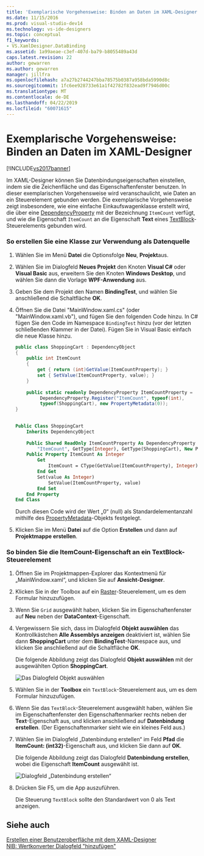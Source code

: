 ```yaml
---
title: 'Exemplarische Vorgehensweise: Binden an Daten im XAML-Designer | Microsoft-Dokumentation'
ms.date: 11/15/2016
ms.prod: visual-studio-dev14
ms.technology: vs-ide-designers
ms.topic: conceptual
f1_keywords:
- VS.XamlDesigner.DataBinding
ms.assetid: 1a99aeae-c3ef-407d-ba79-b8055489a43d
caps.latest.revision: 22
author: gewarren
ms.author: gewarren
manager: jillfra
ms.openlocfilehash: a7a27b2744247bba78575b0387a958bda5990d8c
ms.sourcegitcommit: 1fc6ee928733e61a1f42782f832ead9f7946d00c
ms.translationtype: MT
ms.contentlocale: de-DE
ms.lasthandoff: 04/22/2019
ms.locfileid: "60071615"
---
```

# <a name="walkthrough-binding-to-data-in-xaml-designer"></a>Exemplarische Vorgehensweise: Binden an Daten im XAML-Designer
[!INCLUDE[vs2017banner](../includes/vs2017banner.md)]

Im XAML-Designer können Sie Datenbindungseigenschaften einstellen, indem sie die Zeichenfläche und das Eigenschaftenfenster benutzen. In dieser exemplarischen Vorgehensweise wird veranschaulicht, wie Daten an ein Steuerelement gebunden werden. Die exemplarische Vorgehensweise zeigt insbesondere, wie eine einfache Einkaufswagenklasse erstellt wird, die über eine [DependencyProperty](http://msdn.microsoft.com/library/windows/apps/windows.ui.xaml.dependencyproperty.aspx) mit der Bezeichnung `ItemCount` verfügt, und wie die Eigenschaft `ItemCount` an die Eigenschaft **Text** eines [TextBlock](http://msdn.microsoft.com/library/windows/apps/windows.ui.xaml.controls.textblock.aspx)-Steuerelements gebunden wird.  
  
### <a name="to-create-a-class-to-use-as-a-data-source"></a>So erstellen Sie eine Klasse zur Verwendung als Datenquelle  
  
1. Wählen Sie im Menü **Datei** die Optionsfolge **Neu**, **Projekt**aus.  
  
2. Wählen Sie im Dialogfeld **Neues Projekt** den Knoten **Visual C#** oder **Visual Basic** aus, erweitern Sie den Knoten **Windows Desktop**, und wählen Sie dann die Vorlage **WPF-Anwendung** aus.  
  
3. Geben Sie dem Projekt den Namen **BindingTest**, und wählen Sie anschließend die Schaltfläche **OK**.  
  
4. Öffnen Sie die Datei "MainWindow.xaml.cs" (oder "MainWindow.xaml.vb"), und fügen Sie den folgenden Code hinzu. In C# fügen Sie den Code im Namespace `BindingTest` hinzu (vor der letzten schließenden Klammer in der Datei). Fügen Sie in Visual Basic einfach die neue Klasse hinzu.  
  
    ```csharp  
    public class ShoppingCart : DependencyObject  
    {  
        public int ItemCount  
        {  
            get { return (int)GetValue(ItemCountProperty); }  
            set { SetValue(ItemCountProperty, value); }  
        }  
  
        public static readonly DependencyProperty ItemCountProperty =  
             DependencyProperty.Register("ItemCount", typeof(int),  
             typeof(ShoppingCart), new PropertyMetadata(0));  
    }  
  
    ```  
  
    ```vb  
    Public Class ShoppingCart  
        Inherits DependencyObject  
  
        Public Shared ReadOnly ItemCountProperty As DependencyProperty = DependencyProperty.Register(  
            "ItemCount", GetType(Integer), GetType(ShoppingCart), New PropertyMetadata(0))  
        Public Property ItemCount As Integer  
            Get  
                ItemCount = CType(GetValue(ItemCountProperty), Integer)  
            End Get  
            Set(value As Integer)  
                SetValue(ItemCountProperty, value)  
            End Set  
        End Property  
    End Class  
    ```  
  
     Durch diesen Code wird der Wert „0“ (null) als Standardelementanzahl mithilfe des [PropertyMetadata](http://msdn.microsoft.com/library/windows/apps/windows.ui.xaml.propertymetadata.aspx)-Objekts festgelegt.  
  
5. Klicken Sie im Menü **Datei** auf die Option **Erstellen** und dann auf **Projektmappe erstellen**.  
  
### <a name="to-bind-the-itemcount-property-to-a-textblock-control"></a>So binden Sie die ItemCount-Eigenschaft an ein TextBlock-Steuerelement  
  
1. Öffnen Sie im Projektmappen-Explorer das Kontextmenü für „MainWindow.xaml“, und klicken Sie auf **Ansicht-Designer**.  
  
2. Klicken Sie in der Toolbox auf ein [Raster](http://msdn.microsoft.com/library/windows/apps/windows.ui.xaml.controls.grid.aspx)-Steuerelement, um es dem Formular hinzuzufügen.  
  
3. Wenn Sie `Grid` ausgewählt haben, klicken Sie im Eigenschaftenfenster auf **Neu** neben der **DataContext**-Eigenschaft.  
  
4. Vergewissern Sie sich, dass im Dialogfeld **Objekt auswählen** das Kontrollkästchen **Alle Assemblys anzeigen** deaktiviert ist, wählen Sie dann **ShoppingCart** unter dem **BindingTest**-Namespace aus, und klicken Sie anschließend auf die Schaltfläche **OK**.  
  
     Die folgende Abbildung zeigt das Dialogfeld **Objekt auswählen** mit der ausgewählten Option **ShoppingCart**.  
  
     ![Das Dialogfeld Objekt auswählen](../designers/media/blendselectobject.PNG "BlendSelectObject")  
  
5. Wählen Sie in der **Toolbox** ein `TextBlock`-Steuerelement aus, um es dem Formular hinzuzufügen.  
  
6. Wenn Sie das `TextBlock`-Steuerelement ausgewählt haben, wählen Sie im Eigenschaftenfenster den Eigenschaftenmarker rechts neben der **Text**-Eigenschaft aus, und klicken anschließend auf **Datenbindung erstellen**. (Der Eigenschaftenmarker sieht wie ein kleines Feld aus.)  
  
7. Wählen Sie im Dialogfeld „Datenbindung erstellen“ im Feld **Pfad** die **ItemCount: (int32)**-Eigenschaft aus, und klicken Sie dann auf **OK**.  
  
     Die folgende Abbildung zeigt das Dialogfeld **Datenbindung erstellen**, wobei die Eigenschaft **ItemCount** ausgewählt ist.  
  
     ![Dialogfeld „Datenbindung erstellen“](../designers/media/xaml-create-data-binding.png "Xaml_create_data_binding")  
  
8. Drücken Sie F5, um die App auszuführen.  
  
     Die Steuerung `TextBlock` sollte den Standardwert von 0 als Text anzeigen.  
  
## <a name="see-also"></a>Siehe auch  
 [Erstellen einer Benutzeroberfläche mit dem XAML-Designer](../designers/creating-a-ui-by-using-xaml-designer-in-visual-studio.md)   
 [NIB: Wertkonverter Dialogfeld "hinzufügen"](http://msdn.microsoft.com/c5f3d110-a541-4b55-8bca-928f77778af8)
